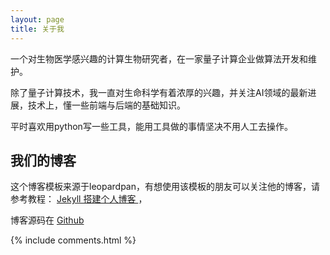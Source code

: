 ```yaml
---
layout: page
title: 关于我 
---
```


一个对生物医学感兴趣的计算生物研究者，在一家量子计算企业做算法开发和维护。

除了量子计算技术，我一直对生命科学有着浓厚的兴趣，并关注AI领域的最新进展，技术上，懂一些前端与后端的基础知识。

平时喜欢用python写一些工具，能用工具做的事情坚决不用人工去操作。

<h2> 我们的博客 </h2>  

这个博客模板来源于leopardpan，有想使用该模板的朋友可以关注他的博客，请参考教程：
<a href="/2016/10/jekyll_tutorials1/"> Jekyll 搭建个人博客 </a>，

博客源码在 <a target="_blank" href='https://github.com/leopardpan/leopardpan.github.io/'>Github</a> 


{% include comments.html %}

